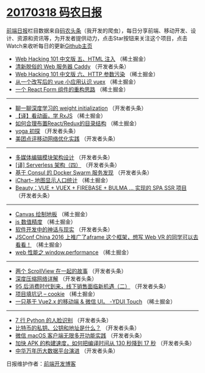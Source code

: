 # [20170318 码农日报](http://hao.caibaojian.com/date/2017/03/18)

[前端日报](http://caibaojian.com/c/news)栏目数据来自[码农头条](http://hao.caibaojian.com/)（我开发的爬虫），每日分享前端、移动开发、设计、资源和资讯等，为开发者提供动力，点击Star按钮来关注这个项目，点击Watch来收听每日的更新[Github主页](https://github.com/kujian/frontendDaily)
* [Web Hacking 101 中文版 五、HTML 注入](http://hao.caibaojian.com/30774.html) （稀土掘金）
* [清新脱俗的 Web 服务器 Caddy](http://hao.caibaojian.com/30805.html) （开发者头条）
* [Web Hacking 101 中文版 六、HTTP 参数污染](http://hao.caibaojian.com/30773.html) （稀土掘金）
* [从一个改写后的 vue 小应用认识 vuex](http://hao.caibaojian.com/30776.html) （稀土掘金）
* [一个 React Form 组件的重构思路](http://hao.caibaojian.com/30777.html) （稀土掘金）

***
* [聊一聊深度学习的 weight initialization](http://hao.caibaojian.com/30801.html) （开发者头条）
* [【译】看动画，学 RxJS](http://hao.caibaojian.com/30769.html) （稀土掘金）
* [如何合理布置React/Redux的目录结构](http://hao.caibaojian.com/30781.html) （稀土掘金）
* [yoga 初探](http://hao.caibaojian.com/30807.html) （开发者头条）
* [美团点评移动网络优化实践](http://hao.caibaojian.com/30798.html) （开发者头条）

***
* [多媒体编辑模块架构设计](http://hao.caibaojian.com/30811.html) （开发者头条）
* [[译] Serverless 架构（四）](http://hao.caibaojian.com/30812.html) （开发者头条）
* [基于 Consul 的 Docker Swarm 服务发现](http://hao.caibaojian.com/30809.html) （开发者头条）
* [iChart&#8211; 地图显示人口统计](http://hao.caibaojian.com/30778.html) （稀土掘金）
* [Beauty：VUE + VUEX + FIREBASE + BULMA … 实现的 SPA SSR 项目](http://hao.caibaojian.com/30802.html) （开发者头条）

***
* [Canvas 绘制地板](http://hao.caibaojian.com/30779.html) （稀土掘金）
* [js 数值精度](http://hao.caibaojian.com/30770.html) （稀土掘金）
* [软件开发中的神话与现实](http://hao.caibaojian.com/30804.html) （开发者头条）
* [JSConf China 2016 上推广了aframe 这个框架，想写 Web VR 的同学可以去看看！](http://hao.caibaojian.com/30771.html) （稀土掘金）
* [web 性能之 window.performance](http://hao.caibaojian.com/30772.html) （稀土掘金）

***
* [两个 ScrollView 在一起的故事](http://hao.caibaojian.com/30808.html) （开发者头条）
* [深度压缩网络详解](http://hao.caibaojian.com/30810.html) （开发者头条）
* [95 后消费时代到来，线下销售面临新机遇（二）](http://hao.caibaojian.com/30803.html) （开发者头条）
* [项目填坑记 &#8211; cookie](http://hao.caibaojian.com/30780.html) （稀土掘金）
* [一只基于 Vue2.x 的移动端 &amp; 微信 UI。 -YDUI Touch](http://hao.caibaojian.com/30775.html) （稀土掘金）

***
* [7 行 Python 的人脸识别](http://hao.caibaojian.com/30796.html) （开发者头条）
* [比特币的私钥、公钥和地址是什么？](http://hao.caibaojian.com/30806.html) （开发者头条）
* [微信 macOS 客户端无限多开功能实践](http://hao.caibaojian.com/30800.html) （开发者头条）
* [加快 APK 的构建速度，如何把编译时间从 130 秒降到 17 秒](http://hao.caibaojian.com/30795.html) （开发者头条）
* [中华万年历大数据平台演进](http://hao.caibaojian.com/30797.html) （开发者头条）

日报维护作者：[前端开发博客](http://caibaojian.com/) 